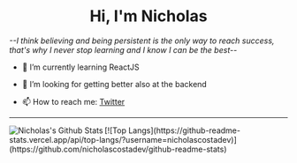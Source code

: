 <h1 align="center">Hi, I'm Nicholas </h1>

<em>--I think believing and being persistent is the only way to reach success, that's why I never stop learning and I know I can be the best--</em>

- 🌱 I’m currently learning ReactJS

- 🤔 I’m looking for getting better also at the backend

- 📫 How to reach me: <a href="https://twitter.com/NicholasCosta04">Twitter</a>

---

<img align="left" alt="Nicholas's Github Stats" src="https://github-readme-stats.vercel.app/api?username=nicholascostadev&show_icons=true&hide_border=true" />
[![Top Langs](https://github-readme-stats.vercel.app/api/top-langs/?username=nicholascostadev)](https://github.com/nicholascostadev/github-readme-stats)
